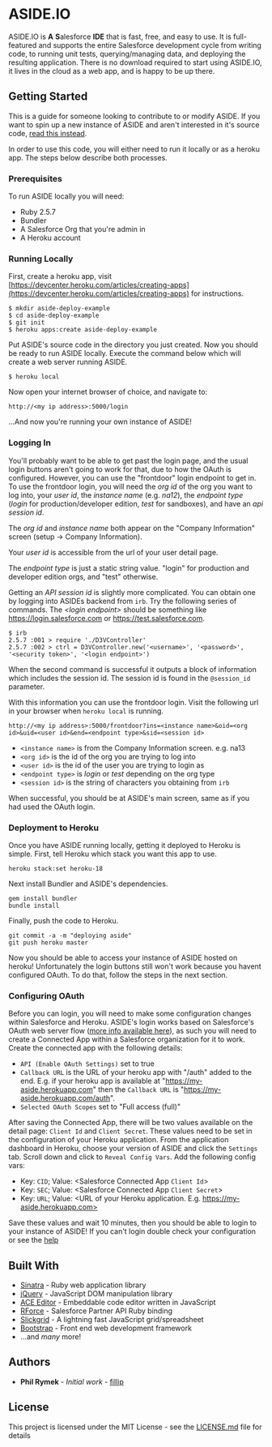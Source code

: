 
# ASIDE.IO

ASIDE.IO is **A** **S**alesforce **IDE** that is fast, free, and easy to use. It is full-featured and supports the entire Salesforce development cycle from writing code, to running unit tests, querying/managing data, and deploying the resulting application.  There is no download required to start using ASIDE.IO, it lives in the cloud as a web app, and is happy to be up there.

## Getting Started

This is a guide for someone looking to contribute to or modify ASIDE.  If you want to spin up a new instance of ASIDE and aren't interested in it's source code, [read this instead](/new_instance).

In order to use this code, you will either need to run it locally or as a heroku app.  The steps below describe both processes.

### Prerequisites

To run ASIDE locally you will need:

* Ruby 2.5.7
* Bundler
* A Salesforce Org that you're admin in
* A Heroku account

### Running Locally

First, create a heroku app, visit [https://devcenter.heroku.com/articles/creating-apps](https://devcenter.heroku.com/articles/creating-apps) for instructions.
```
$ mkdir aside-deploy-example
$ cd aside-deploy-example
$ git init
$ heroku apps:create aside-deploy-example
```
Put ASIDE's source code in the directory you just created.  Now you should be ready to run ASIDE locally.  Execute the command below which will create a web server running ASIDE. 
```
$ heroku local
```
Now open your internet browser of choice, and navigate to: 
```
http://<my ip address>:5000/login
```
...And now you're running your own instance of ASIDE!  

### Logging In

You'll probably want to be able to get past the login page, and the usual login buttons aren't going to work for that, due to how the OAuth is configured.  However, you can use the "frontdoor" login endpoint to get in.  To use the frontdoor login, you will need the *org id* of the org you want to log into, your *user id*, the *instance name* (e.g. *na12*), the *endpoint type* (*login* for production/developer edition, *test* for sandboxes), and have an *api session id*.

The *org id* and *instance name* both appear on the "Company Information" screen (setup -> Company Information).

Your *user id* is accessible from the url of your user detail page.

The *endpoint type* is just a static string value.  "login" for production and developer edition orgs, and "test" otherwise.

Getting an *API session id* is slightly more complicated.  You can obtain one by logging into ASIDEs backend from `irb`.  Try the following series of commands.  The *\<login endpoint\>* should be something like https://login.salesforce.com or https://test.salesforce.com.

```
$ irb
2.5.7 :001 > require './D3VController'
2.5.7 :002 > ctrl = D3VController.new('<username>', '<password>', '<security token>', '<login endpoint>')
```

When the second command is successful it outputs a block of information which includes the session id.  The session id is found in the `@session_id` parameter.

With this information you can use the frontdoor login.  Visit the following url in your browser when `heroku local` is running.
```
http://<my ip address>:5000/frontdoor?ins=<instance name>&oid=<org id>&uid=<user id>&end=<endpoint type>&sid=<session id>
```
* `<instance name>` is from the Company Information screen.  e.g. na13
* `<org id>` is the id of the org you are trying to log into
* `<user id>` is the id of the user you are trying to login as
* `<endpoint type>` is *login* or *test* depending on the org type
* `<session id>` is the string of characters you obtaining from `irb`

When successful, you should be at ASIDE's main screen, same as if you had used the OAuth login.

### Deployment to Heroku

Once you have ASIDE running locally, getting it deployed to Heroku is simple.  First, tell Heroku which stack you want this app to use.
```
heroku stack:set heroku-18
```
Next install Bundler and ASIDE's dependencies.
```
gem install bundler
bundle install
```
Finally, push the code to Heroku.
```
git commit -a -m "deploying aside"
git push heroku master
```
Now you should be able to access your instance of ASIDE hosted on heroku!  Unfortunately the login buttons still won't work because you havent configured OAuth.  To do that, follow the steps in the next section.

### Configuring OAuth

Before you can login, you will need to make some configuration changes within Salesforce and Heroku.  ASIDE's login works based on Salesforce's OAuth web server flow ([more info available here](https://developer.salesforce.com/docs/atlas.en-us.api_rest.meta/api_rest/intro_understanding_web_server_oauth_flow.htm)), as such you will need to create a Connected App within a Salesforce organization for it to work.  Create the connected app with the following details:

* `API (Enable OAuth Settings)` set to true
* `Callback URL` is the URL of your heroku app with "/auth" added to the end.  E.g. if your heroku app is available at "https://my-aside.herokuapp.com" then the `Callback URL` is "https://my-aside.herokuapp.com/auth".
* `Selected OAuth Scopes` set to "Full access (full)"

After saving the Connected App, there will be two values available on the detail page: `Client Id` and `Client Secret`.  These values need to be set in the configuration of your Heroku application.  From the application dashboard in Heroku, choose your version of ASIDE and click the `Settings` tab.  Scroll down and click to `Reveal Config Vars`.  Add the following config vars:

* Key: `CID`; Value: <Salesforce Connected App `Client Id`>
* Key: `SEC`; Value: <Salesforce Connected App `Client Secret`>
* Key: `URL`; Value: <URL of your Heroku application.  E.g. https://my-aside.herokuapp.com>

Save these values and wait 10 minutes, then you should be able to login to your instance of ASIDE!  If you can't login double check your configuration or see the [help](/help)

## Built With

* [Sinatra](http://sinatrarb.com/) - Ruby web application library
* [jQuery](https://jquery.com/) - JavaScript DOM manipulation library
* [ACE Editor](https://ace.c9.io/) - Embeddable code editor written in JavaScript
* [RForce](https://github.com/undees/rforce) - Salesforce Partner API Ruby binding
* [Slickgrid](https://github.com/mleibman/SlickGrid) - A lightning fast JavaScript grid/spreadsheet
* [Bootstrap](https://getbootstrap.com/) - Front end web development framework
* ...and *many* more!

## Authors

* **Phil Rymek** - *Initial work* - [fillip](https://github.com/fillip)

## License

This project is licensed under the MIT License - see the [LICENSE.md](LICENSE.md) file for details